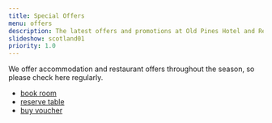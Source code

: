 ```yaml
---
title: Special Offers
menu: offers
description: The latest offers and promotions at Old Pines Hotel and Restaurant in the Scottish Highlands.
slideshow: scotland01
priority: 1.0
---
```


We offer accommodation and restaurant offers throughout the season, so please check here regularly.

<ul class="flexcenter">
  <li><a href="--ROOT--rooms/booking/" class="button">book room</a></li>
  <li><a href="--ROOT--restaurant/reserve-table/" class="button">reserve table</a></li>
  <li><a href="--VOUCHERS--" class="button">buy voucher</a></li>
</ul>
